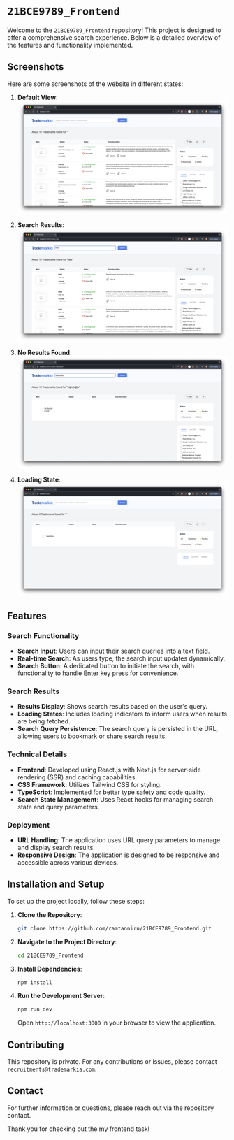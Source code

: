 # `21BCE9789_Frontend`

Welcome to the `21BCE9789_Frontend` repository! This project is designed to offer a comprehensive search experience. Below is a detailed overview of the features and functionality implemented.

## Screenshots
Here are some screenshots of the website in different states:

1. **Default View**:
   ![Default View](public/demo/default.png)

2. **Search Results**:
   ![Search Results](public/demo/search.png)

3. **No Results Found**:
   ![No Results](public/demo/noResult.png)

4. **Loading State**:
   ![Loading State](public/demo/searching.png)

## Features

### Search Functionality

- **Search Input**: Users can input their search queries into a text field.
- **Real-time Search**: As users type, the search input updates dynamically.
- **Search Button**: A dedicated button to initiate the search, with functionality to handle Enter key press for convenience.

### Search Results

- **Results Display**: Shows search results based on the user's query.
- **Loading States**: Includes loading indicators to inform users when results are being fetched.
- **Search Query Persistence**: The search query is persisted in the URL, allowing users to bookmark or share search results.

### Technical Details

- **Frontend**: Developed using React.js with Next.js for server-side rendering (SSR) and caching capabilities.
- **CSS Framework**: Utilizes Tailwind CSS for styling.
- **TypeScript**: Implemented for better type safety and code quality.
- **Search State Management**: Uses React hooks for managing search state and query parameters.

### Deployment

- **URL Handling**: The application uses URL query parameters to manage and display search results.
- **Responsive Design**: The application is designed to be responsive and accessible across various devices.

## Installation and Setup

To set up the project locally, follow these steps:

1. **Clone the Repository**:
   ```bash
   git clone https://github.com/ramtanniru/21BCE9789_Frontend.git
   ```
   
2. **Navigate to the Project Directory**:
   ```bash
   cd 21BCE9789_Frontend
   ```

3. **Install Dependencies**:
   ```bash
   npm install
   ```

4. **Run the Development Server**:
   ```bash
   npm run dev
   ```

   Open `http://localhost:3000` in your browser to view the application.

## Contributing

This repository is private. For any contributions or issues, please contact `recruitments@trademarkia.com`.


## Contact

For further information or questions, please reach out via the repository contact.

Thank you for checking out the my frontend task!
```

